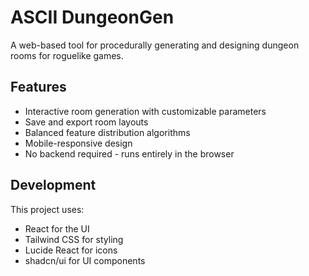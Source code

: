 # ASCII DungeonGen

A web-based tool for procedurally generating and designing dungeon rooms for roguelike games.

## Features

- Interactive room generation with customizable parameters
- Save and export room layouts
- Balanced feature distribution algorithms
- Mobile-responsive design
- No backend required - runs entirely in the browser

## Development

This project uses:
- React for the UI
- Tailwind CSS for styling
- Lucide React for icons
- shadcn/ui for UI components

